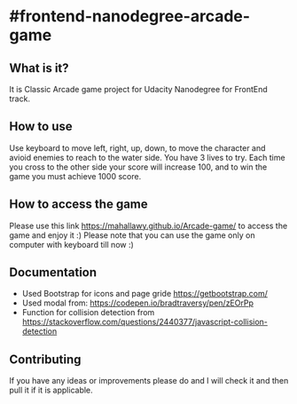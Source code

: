 #frontend-nanodegree-arcade-game
===============================

## What is it?

It is Classic Arcade game project for Udacity Nanodegree for FrontEnd track.


## How to use

Use keyboard to move left, right, up, down, to move the character and avioid enemies to reach to the water side.
You have 3 lives to try.
Each time you cross to the other side your score will increase 100, and to win the game you must achieve 1000 score.

## How to access the game
Please use this link https://mahallawy.github.io/Arcade-game/ to access the game and enjoy it :) 
Please note that you can use the game only on computer with keyboard till now :)


## Documentation
 - Used Bootstrap for icons and page gride https://getbootstrap.com/
 - Used modal from: https://codepen.io/bradtraversy/pen/zEOrPp
 - Function for collision detection from https://stackoverflow.com/questions/2440377/javascript-collision-detection


## Contributing

If you have any ideas or improvements please do and I will check it and then pull it if it is applicable.
